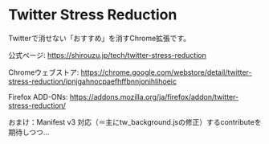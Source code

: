 # Twitter Stress Reduction

Twitterで消せない「おすすめ」を消すChrome拡張です。<br>

公式ページ: https://shirouzu.jp/tech/twitter-stress-reduction

Chromeウェブストア: https://chrome.google.com/webstore/detail/twitter-stress-reduction/ipnjgahnocpaefhffbnnjonihlihoeic

Firefox ADD-ONs: https://addons.mozilla.org/ja/firefox/addon/twitter-stress-reduction/

おまけ：Manifest v3 対応（＝主にtw_background.jsの修正）するcontributeを期待しつつ…
